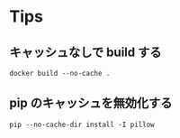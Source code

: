 # Tips

## キャッシュなしで build する

```
docker build --no-cache .
```


## pip のキャッシュを無効化する

```
pip --no-cache-dir install -I pillow
```
